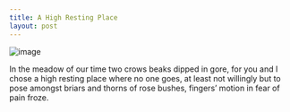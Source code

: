 ```yaml
---
title: A High Resting Place
layout: post
---
```

![image](/assets/images/high_resting_place.jpeg)

In the meadow of our time two crows
beaks dipped in gore, for you and I chose
a high resting place where no one goes,
at least not willingly but to pose
amongst briars and thorns of rose bushes,
fingers’ motion in fear of pain froze.